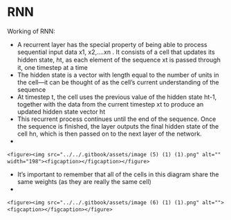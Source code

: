 # RNN

Working of RNN:

* A recurrent layer has the special property of being able to process sequential input data x1, x2,....xn . It consists of a cell that updates its hidden state, ℎt, as each element of the sequence xt is passed through it, one timestep at a time
* The hidden state is a vector with length equal to the number of units in the cell—it can be thought of as the cell’s current understanding of the sequence
* At timestep t, the cell uses the previous value of the hidden state ht-1, together with the data from the current timestep xt to produce an updated hidden state vector ht
* This recurrent process continues until the end of the sequence. Once the sequence is finished, the layer outputs the final hidden state of the cell hn, which is then passed on to the next layer of the network.
*

    <figure><img src="../../.gitbook/assets/image (5) (1) (1).png" alt="" width="198"><figcaption></figcaption></figure>
* It’s important to remember that all of the cells in this diagram share the same weights (as they are really the same cell)
*

    <figure><img src="../../.gitbook/assets/image (6) (1) (1).png" alt=""><figcaption></figcaption></figure>
